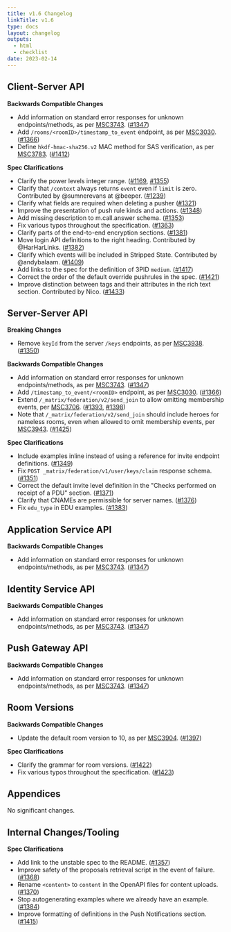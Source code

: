 ```yaml
---
title: v1.6 Changelog
linkTitle: v1.6
type: docs
layout: changelog
outputs:
  - html
  - checklist
date: 2023-02-14
---
```


## Client-Server API


<strong>Backwards Compatible Changes</strong>


- Add information on standard error responses for unknown endpoints/methods, as per [MSC3743](https://github.com/matrix-org/matrix-spec-proposals/pull/3743). ([#1347](https://github.com/matrix-org/matrix-spec/issues/1347))
- Add `/rooms/<roomID>/timestamp_to_event` endpoint, as per [MSC3030](https://github.com/matrix-org/matrix-spec-proposals/pull/3030). ([#1366](https://github.com/matrix-org/matrix-spec/issues/1366))
- Define `hkdf-hmac-sha256.v2` MAC method for SAS verification, as per [MSC3783](https://github.com/matrix-org/matrix-spec-proposals/pull/3783). ([#1412](https://github.com/matrix-org/matrix-spec/issues/1412))


<strong>Spec Clarifications</strong>


- Clarify the power levels integer range. ([#1169](https://github.com/matrix-org/matrix-spec/issues/1169), [#1355](https://github.com/matrix-org/matrix-spec/issues/1355))
- Clarify that `/context` always returns `event` even if `limit` is zero. Contributed by @sumnerevans at @beeper. ([#1239](https://github.com/matrix-org/matrix-spec/issues/1239))
- Clarify what fields are required when deleting a pusher ([#1321](https://github.com/matrix-org/matrix-spec/issues/1321))
- Improve the presentation of push rule kinds and actions. ([#1348](https://github.com/matrix-org/matrix-spec/issues/1348))
- Add missing description to m.call.answer schema. ([#1353](https://github.com/matrix-org/matrix-spec/issues/1353))
- Fix various typos throughout the specification. ([#1363](https://github.com/matrix-org/matrix-spec/issues/1363))
- Clarify parts of the end-to-end encryption sections. ([#1381](https://github.com/matrix-org/matrix-spec/issues/1381))
- Move login API definitions to the right heading. Contributed by @HarHarLinks. ([#1382](https://github.com/matrix-org/matrix-spec/issues/1382))
- Clarify which events will be included in Stripped State. Contributed by @andybalaam. ([#1409](https://github.com/matrix-org/matrix-spec/issues/1409))
- Add links to the spec for the definition of 3PID `medium`. ([#1417](https://github.com/matrix-org/matrix-spec/issues/1417))
- Correct the order of the default override pushrules in the spec. ([#1421](https://github.com/matrix-org/matrix-spec/issues/1421))
- Improve distinction between tags and their attributes in the rich text section. Contributed by Nico. ([#1433](https://github.com/matrix-org/matrix-spec/issues/1433))


## Server-Server API


<strong>Breaking Changes</strong>


- Remove `keyId` from the server `/keys` endpoints, as per [MSC3938](https://github.com/matrix-org/matrix-spec-proposals/pull/3938). ([#1350](https://github.com/matrix-org/matrix-spec/issues/1350))


<strong>Backwards Compatible Changes</strong>


- Add information on standard error responses for unknown endpoints/methods, as per [MSC3743](https://github.com/matrix-org/matrix-spec-proposals/pull/3743). ([#1347](https://github.com/matrix-org/matrix-spec/issues/1347))
- Add `/timestamp_to_event/<roomID>` endpoint, as per [MSC3030](https://github.com/matrix-org/matrix-spec-proposals/pull/3030). ([#1366](https://github.com/matrix-org/matrix-spec/issues/1366))
- Extend `/_matrix/federation/v2/send_join` to allow omitting membership events, per [MSC3706](https://github.com/matrix-org/matrix-doc/pull/3706). ([#1393](https://github.com/matrix-org/matrix-spec/issues/1393), [#1398](https://github.com/matrix-org/matrix-spec/issues/1398))
- Note that `/_matrix/federation/v2/send_join` should include heroes for nameless rooms, even when allowed to omit membership events, per [MSC3943](https://github.com/matrix-org/matrix-doc/pull/3943). ([#1425](https://github.com/matrix-org/matrix-spec/issues/1425))


<strong>Spec Clarifications</strong>


- Include examples inline instead of using a reference for invite endpoint definitions. ([#1349](https://github.com/matrix-org/matrix-spec/issues/1349))
- Fix `POST _matrix/federation/v1/user/keys/claim` response schema. ([#1351](https://github.com/matrix-org/matrix-spec/issues/1351))
- Correct the default invite level definition in the "Checks performed on receipt of a PDU" section. ([#1371](https://github.com/matrix-org/matrix-spec/issues/1371))
- Clarify that CNAMEs are permissible for server names. ([#1376](https://github.com/matrix-org/matrix-spec/issues/1376))
- Fix `edu_type` in EDU examples. ([#1383](https://github.com/matrix-org/matrix-spec/issues/1383))


## Application Service API


<strong>Backwards Compatible Changes</strong>


- Add information on standard error responses for unknown endpoints/methods, as per [MSC3743](https://github.com/matrix-org/matrix-spec-proposals/pull/3743). ([#1347](https://github.com/matrix-org/matrix-spec/issues/1347))


## Identity Service API


<strong>Backwards Compatible Changes</strong>


- Add information on standard error responses for unknown endpoints/methods, as per [MSC3743](https://github.com/matrix-org/matrix-spec-proposals/pull/3743). ([#1347](https://github.com/matrix-org/matrix-spec/issues/1347))


## Push Gateway API


<strong>Backwards Compatible Changes</strong>


- Add information on standard error responses for unknown endpoints/methods, as per [MSC3743](https://github.com/matrix-org/matrix-spec-proposals/pull/3743). ([#1347](https://github.com/matrix-org/matrix-spec/issues/1347))


## Room Versions


<strong>Backwards Compatible Changes</strong>


- Update the default room version to 10, as per [MSC3904](https://github.com/matrix-org/matrix-spec-proposals/pull/3904). ([#1397](https://github.com/matrix-org/matrix-spec/issues/1397))


<strong>Spec Clarifications</strong>


- Clarify the grammar for room versions. ([#1422](https://github.com/matrix-org/matrix-spec/issues/1422))
- Fix various typos throughout the specification. ([#1423](https://github.com/matrix-org/matrix-spec/issues/1423))


## Appendices


No significant changes.


## Internal Changes/Tooling


<strong>Spec Clarifications</strong>


- Add link to the unstable spec to the README. ([#1357](https://github.com/matrix-org/matrix-spec/issues/1357))
- Improve safety of the proposals retrieval script in the event of failure. ([#1368](https://github.com/matrix-org/matrix-spec/issues/1368))
- Rename `<content>` to `content` in the OpenAPI files for content uploads. ([#1370](https://github.com/matrix-org/matrix-spec/issues/1370))
- Stop autogenerating examples where we already have an example. ([#1384](https://github.com/matrix-org/matrix-spec/issues/1384))
- Improve formatting of definitions in the Push Notifications section. ([#1415](https://github.com/matrix-org/matrix-spec/issues/1415))
